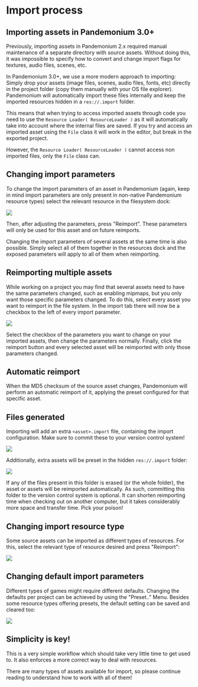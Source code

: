 
# Import process

## Importing assets in Pandemonium 3.0+

Previously, importing assets in Pandemonium 2.x required manual maintenance
of a separate directory with source assets. Without doing this, it was
impossible to specify how to convert and change import flags for
textures, audio files, scenes, etc.

In Pandemonium 3.0+, we use a more modern approach to importing: Simply drop
your assets (image files, scenes, audio files, fonts, etc) directly in the
project folder (copy them manually with your OS file explorer).
Pandemonium will automatically import these files internally
and keep the imported resources hidden in a `res://.import` folder.

This means that when trying to access imported assets through code you
need to use the `Resource Loader( ResourceLoader )` as it will
automatically take into account where the internal files are saved. If you
try and access an imported asset using the `File` class
it will work in the editor, but break in the exported project.

However, the `Resource Loader( ResourceLoader )` cannot access
non imported files, only the `File` class can.

## Changing import parameters

To change the import parameters of an asset in Pandemonium (again, keep in mind
import parameters are only present in non-native Pandemonium resource types)
select the relevant resource in the filesystem dock:

![](img/asset_workflow1.png)

Then, after adjusting the parameters, press "Reimport". These parameters
will only be used for this asset and on future reimports.

Changing the import parameters of several assets at the same time is also
possible. Simply select all of them together in the resources dock and the
exposed parameters will apply to all of them when reimporting.

## Reimporting multiple assets

While working on a project you may find that several assets need to have
the same parameters changed, such as enabling mipmaps, but you only want
those specific parameters changed. To do this, select every asset you want
to reimport in the file system. In the import tab there will now be a
checkbox to the left of every import parameter.

![](img/reimport_multiple.png)

Select the checkbox of the parameters you want to change on your imported
assets, then change the parameters normally. Finally, click the reimport
button and every selected asset will be reimported with only those
parameters changed.

## Automatic reimport

When the MD5 checksum of the source asset changes, Pandemonium will perform an
automatic reimport of it, applying the preset configured for that specific
asset.

## Files generated

Importing will add an extra `<asset>.import` file, containing the import
configuration. Make sure to commit these to your version control system!

![](img/asset_workflow4.png)

Additionally, extra assets will be preset in the hidden `res://.import` folder:

![](img/asset_workflow5.png)

If any of the files present in this folder is erased (or the whole folder), the
asset or assets will be reimported automatically. As such, committing this folder
to the version control system is optional. It can shorten
reimporting time when checking out on another computer, but it takes considerably
more space and transfer time. Pick your poison!

## Changing import resource type

Some source assets can be imported as different types of resources.
For this, select the relevant type of resource desired and
press "Reimport":

![](img/asset_workflow2.png)


## Changing default import parameters

Different types of games might require different defaults.
Changing the defaults per project can be achieved by using the
"Preset.." Menu. Besides some resource types offering presets,
the default setting can be saved and cleared too:

![](img/asset_workflow3.png)

## Simplicity is key!

This is a very simple workflow which should take very little time to get used to. It also enforces a more
correct way to deal with resources.

There are many types of assets available for import, so please continue reading to understand how to work
with all of them!
